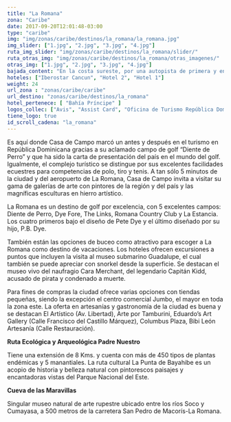 ```yaml
---
title: "La Romana"
zona: "Caribe"
date: 2017-09-20T12:01:48-03:00
type: "caribe"
img: "img/zonas/caribe/destinos/la_romana/la_romana.jpg"
img_slider: ["1.jpg", "2.jpg", "3.jpg", "4.jpg"]
ruta_img_slider: "img/zonas/caribe/destinos/la_romana/slider/"
ruta_otras_img: "img/zonas/caribe/destinos/la_romana/otras_imagenes/"
otras_img: ["1.jpg", "2.jpg", "3.jpg", "4.jpg"]
bajada_content: "En la costa sureste, por una autopista de primera y entre campos sembrados de caña de azúcar se llega a La Romana. Allí están Casa de Campo y Altos de Chavón, y los resorts en las playas de Bayahibe y Dominicus, así como las islas Saona y Catalina."
hoteles: ["Iberostar Cancun", "Hotel 2", "Hotel 1"]
weight: 24
url_zona : "zonas/caribe/caribe"
url_destino: "zonas/caribe/destinos/la_romana"
hotel_pertenece: [ "Bahía Príncipe" ]
logos_collec: ["Avis", "Assist Card", "Oficina de Turismo República Dominicana", "Blue Travel"]
tiene_logo: true
id_scroll_cadena: "la_romana"
---
```

Es aquí donde Casa de Campo marcó un antes y después en el turismo en República Dominicana gracias a su aclamado campo de golf “Diente de Perro” y que ha sido la carta de presentación del país en el mundo del golf. Igualmente, el complejo turístico se distingue por sus excelentes facilidades ecuestres para competencias de polo, tiro y tenis. A tan sólo 5 minutos de la ciudad y del aeropuerto de La Romana, Casa de Campo invita a visitar su gama de galerías de arte con pintores de la región y del país y las magníficas esculturas en hierro artístico.

La Romana es un destino de golf por excelencia, con 5 excelentes campos: Diente de Perro, Dye Fore, The Links, Romana Country Club y La Estancia. Los cuatro primeros bajo el diseño de Pete Dye y el último diseñado por su hijo, P.B. Dye.

También están las opciones de buceo como atractivo para escoger a La Romana como destino de vacaciones. Los hoteles ofrecen excursiones a puntos que incluyen la visita al museo submarino Guadalupe, el cual también se puede apreciar con snorkel desde la superficie. Se destacan el museo vivo del naufragio Cara Merchant, del legendario Capitán Kidd, acusado de pirata y condenado a muerte.

Para fines de compras la ciudad ofrece varias opciones con tiendas pequeñas, siendo la excepción el centro comercial Jumbo, el mayor en toda la zona este. La oferta en artesanías y gastronomía de la ciudad es buena y se destacan El Artístico (Av. Libertad), Arte por Tamburini, Eduardo’s Art Gallery (Calle Francisco del Castillo Márquez), Columbus Plaza, Bibi León Artesanía (Calle Restauración).

**Ruta Ecológica y Arqueológica Padre Nuestro**

Tiene una extensión de 8 Kms. y cuenta con más de 450 tipos de plantas endémicas y 5 manantiales. La ruta cultural La Punta de Bayahibe es un acopio de historia y belleza natural con pintorescos paisajes y encantadoras vistas del Parque Nacional del Este.

**Cueva de las Maravillas**

Singular museo natural de arte rupestre ubicado entre los ríos Soco y Cumayasa, a 500 metros de la carretera San Pedro de Macorís-La Romana.
